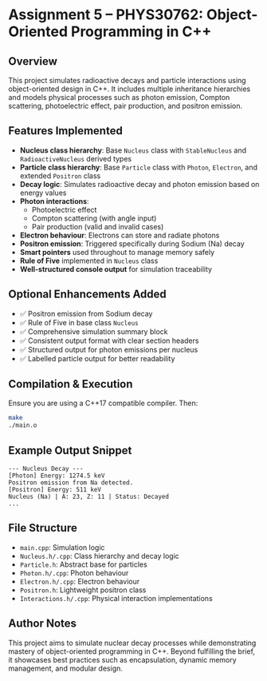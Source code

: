 # Assignment 5 – PHYS30762: Object-Oriented Programming in C++

## Overview
This project simulates radioactive decays and particle interactions using object-oriented design in C++. It includes multiple inheritance hierarchies and models physical processes such as photon emission, Compton scattering, photoelectric effect, pair production, and positron emission.

## Features Implemented
- **Nucleus class hierarchy**: Base `Nucleus` class with `StableNucleus` and `RadioactiveNucleus` derived types
- **Particle class hierarchy**: Base `Particle` class with `Photon`, `Electron`, and extended `Positron` class
- **Decay logic**: Simulates radioactive decay and photon emission based on energy values
- **Photon interactions**:
  - Photoelectric effect
  - Compton scattering (with angle input)
  - Pair production (valid and invalid cases)
- **Electron behaviour**: Electrons can store and radiate photons
- **Positron emission**: Triggered specifically during Sodium (Na) decay
- **Smart pointers** used throughout to manage memory safely
- **Rule of Five** implemented in `Nucleus` class
- **Well-structured console output** for simulation traceability

## Optional Enhancements Added
- ✅ Positron emission from Sodium decay
- ✅ Rule of Five in base class `Nucleus`
- ✅ Comprehensive simulation summary block
- ✅ Consistent output format with clear section headers
- ✅ Structured output for photon emissions per nucleus
- ✅ Labelled particle output for better readability

## Compilation & Execution
Ensure you are using a C++17 compatible compiler. Then:

```bash
make
./main.o
```

## Example Output Snippet
```
--- Nucleus Decay ---
[Photon] Energy: 1274.5 keV
Positron emission from Na detected.
[Positron] Energy: 511 keV
Nucleus (Na) | A: 23, Z: 11 | Status: Decayed
...
```

## File Structure
- `main.cpp`: Simulation logic
- `Nucleus.h/.cpp`: Class hierarchy and decay logic
- `Particle.h`: Abstract base for particles
- `Photon.h/.cpp`: Photon behaviour
- `Electron.h/.cpp`: Electron behaviour
- `Positron.h`: Lightweight positron class
- `Interactions.h/.cpp`: Physical interaction implementations

## Author Notes
This project aims to simulate nuclear decay processes while demonstrating mastery of object-oriented programming in C++. Beyond fulfilling the brief, it showcases best practices such as encapsulation, dynamic memory management, and modular design.